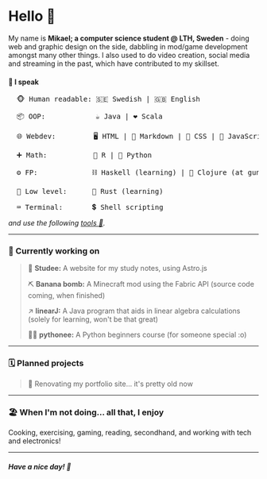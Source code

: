 # Hello 👋

My name is **Mikael; a computer science student @ LTH, Sweden** - doing web and graphic design on the side, dabbling in mod/game development amongst many other things. I also used to do video creation, social media and streaming in the past, which have contributed to my skillset.

#### 💬 I speak
<pre>
  🐵 Human readable: 🇸🇪 Swedish | 🇬🇧 English 

  📦 OOP:            ☕ Java | ❤️ Scala

  🌐 Webdev:         🖥️ HTML | 📃 Markdown | 👔 CSS | 🤖 JavaScript | #️⃣ TypeScript (learning)

  ➕ Math:           🟰 R | 🐍 Python
  
  ⚙️ FP:             ⛓️ Haskell (learning) | 🤯 Clojure (at gunpoint)

  🔧 Low level:      🦀 Rust (learning)

  ⌨️ Terminal:       💲 Shell scripting
</pre>
_and use the following [tools 🧰](tools.md)._

---

### 📆 Currently working on
> 📕 **Studee:** A website for my study notes, using Astro.js
> 
> ⛏️ **Banana bomb:** A Minecraft mod using the Fabric API (source code coming, when finished)
>
> ↗️ **linearJ:** A Java program that aids in linear algebra calculations (solely for learning, won't be that great)
>
> 🧑‍🏫 **pythonee:** A Python beginners course (for someone special :o)

---
### 🗓️ Planned projects
> 🔨 Renovating my portfolio site... it's pretty old now

---

### 🏖️ When I'm not doing... all that, I enjoy
Cooking, exercising, gaming, reading, secondhand, and working with tech and electronics!

--- 
##### Have a nice day! 🙏
